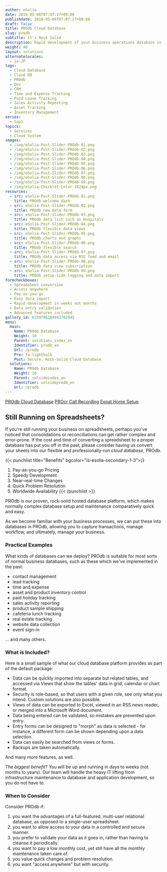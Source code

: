 ```yaml
---
author: eSolia
date: 2018-05-06T07:07:27+09:00
publishdate: 2018-05-06T07:07:27+09:00
draft: false
title: PROdb Cloud Database
slug: prodb
subtitle: It's Rock Solid
description: Rapid development of your business operations database in eSolia PROdb cloud database. General software development projects. - from eSolia Inc.
weight: 40
layout: solutions
alternatelocales:
  - ja-JP
tags:
  - Cloud Database
  - Cloud DB
  - PROdb
  - Dev
  - CRM
  - Time and Expense Tracking
  - Paid Leave Tracking
  - Sales Activity Reporting
  - Asset Tracking
  - Inventory Management
series:
  - top1
topics:
  - Services
  - Cloud System
images:
  - /img/eSolia-Post-Slider-PROdb-01.png
  - /img/eSolia-Post-Slider-PROdb-02.png
  - /img/eSolia-Post-Slider-PROdb-03.png
  - /img/eSolia-Post-Slider-PROdb-04.png
  - /img/eSolia-Post-Slider-PROdb-05.png
  - /img/eSolia-Post-Slider-PROdb-06.png
  - /img/eSolia-Post-Slider-PROdb-07.png
  - /img/eSolia-Post-Slider-PROdb-08.png
  - /img/eSolia-Post-Slider-PROdb-09.png 
  - /img/eSolia-Chicklet-Color-1024px.png
resources:
  - src: eSolia-Post-Slider-PROdb-01.png
    title: PROdb welcome dash
  - src: eSolia-Post-Slider-PROdb-02.png
    title: PROdb new data form
  - src: eSolia-Post-Slider-PROdb-03.png
    title: PROdb data list such as Hospitals
  - src: eSolia-Post-Slider-PROdb-04.png
    title: PROdb flexible data views
  - src: eSolia-Post-Slider-PROdb-05.png
    title: PROdb charts and graphs
  - src: eSolia-Post-Slider-PROdb-06.png
    title: PROdb flexible search
  - src: eSolia-Post-Slider-PROdb-07.png
    title: PROdb data access via RSS feed and email
  - src: eSolia-Post-Slider-PROdb-08.png
    title: PROdb data view subscription
  - src: eSolia-Post-Slider-PROdb-09.png
    title: PROdb setup-side logging and data import
formcheckboxes:
  - Spreadsheet conversion
  - Access anywhere
  - Pay-as-you-go
  - Easy data import
  - Rapid development in weeks not months
  - Data entry validation
  - Advanced features included
gallery_id: 6159796184943702945
menu:
  main:
    Name: PROdb Database
    Weight: 10
    Parent: solutions_index_en
    Identifier: prodb_en
    Url: /prodb
    Pre: fa-lightbulb
    Post: Secure, Rock-Solid Cloud Database
  solutions:
    Name: PROdb Database
    Weight: 10
    Parent: solsideindex_en
    Identifier: solsideprodb_en
    Url: /prodb
---
```


<div class="buttons has-addons is-hidden-tablet">
  <a class="button" href="/solutions"><span class="icon"><i class="fas fa-anchor"></i></span></a>
  <a class="button is-active" href="/prodb">PROdb Cloud Database</a>
  <a class="button" href="/procr">PROcr Call Recording</a>
  <a class="button" href="/japan-expat-home-setup">Expat Home Setup</a>  
</div>

## Still Running on Spreadsheets?

If you're still running your business on spreadsheets, perhaps you've noticed that consolidations or reconciliations can get rather complex and error-prone. If the cost and time of converting a spreadsheet to a proper database has put you off in the past, please consider having us convert your sheets into our flexible and professionally-run _cloud database_, PROdb.

{{< punchlist title="Benefits" bgcolor="is-esolia-secondary-1-3">}}
1. Pay-as-you-go Pricing
1. Speedy Development
1. Near-real-time Changes
1. Quick Problem Resolution
1. Worldwide Availability
{{< /punchlist >}}

PROdb is our proven, rock-solid hosted database platform, which makes normally complex database setup and maintenance comparatively quick and easy.

As we become familiar with your business processes, we can put these into databases in PROdb, allowing you to capture transactions, manage workflow, and ultimately, manage your business.

### Practical Examples

What kinds of databases can we deploy? PROdb is suitable for most sorts of normal business databases, such as these which we've implemented in the past:

* contact management
* lead tracking
* time and expense
* asset and product inventory control
* paid holiday tracking
* sales activity reporting
* product sample shipping
* cafeteria lunch tracking
* real estate tracking
* website data collection
* event sign-in

... and many others.

### What is Included?

Here is a small sample of what our cloud database platform provides as part of the default package:

* Data can be quickly imported into separate but related tables, and accessed via Views that show the tables' data in grid, calendar or chart format.
* Security is role-based, so that users with a given role, see only what you intend. Custom solutions are also possible.
* Views of data can be exported to Excel, viewed in an RSS news reader, or merged into a Microsoft Word document.
* Data being entered can be validated, so mistakes are prevented upon entry.
* Entry forms can be designed to "morph" as data is selected - for instance, a different form can be shown depending upon a data selection.
* Data can easily be searched from views or forms.
* Backups are taken automatically.

And many more features, as well.

The _biggest benefit_? You will be up and running in days to weeks (not months to years). Our team will handle the heavy IT lifting from infrastructure maintenance to database and application development, so you do not have to.

### When to Consider

Consider PROdb if:

1. you want the advantages of a full-featured, multi-user relational database, as opposed to a single-user spreadsheet.
1. you want to allow access to your data in a controlled and secure manner.
1. you prefer to validate your data as it goes in, rather than having to cleanse it periodically.
1. you want to pay a low monthly cost, yet still have all the monthly maintenance taken care of.
1. you value quick changes and problem resolution.
1. you want "access anywhere" but with security.
